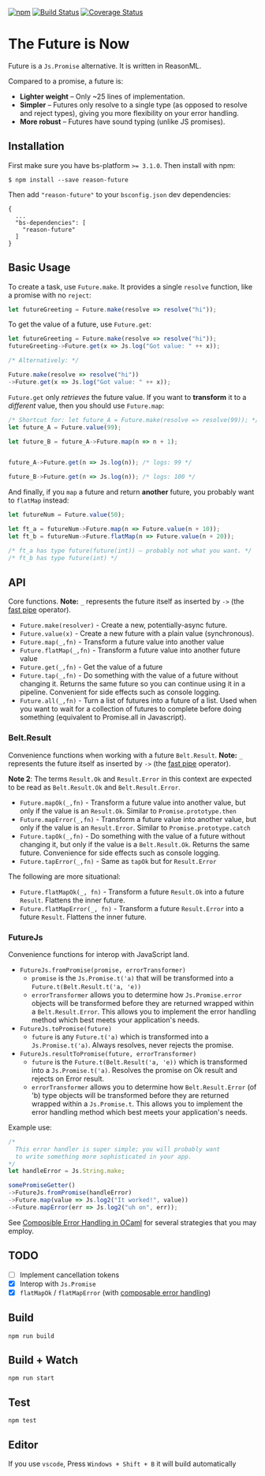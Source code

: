 [![npm](https://img.shields.io/npm/v/reason-future.svg)](https://www.npmjs.com/package/reason-future)
[![Build Status](https://travis-ci.org/RationalJS/future.svg?branch=master)](https://travis-ci.org/RationalJS/future)
[![Coverage Status](https://coveralls.io/repos/github/RationalJS/future/badge.svg?branch=test-coverage)](https://coveralls.io/github/RationalJS/future?branch=test-coverage)

# The Future is Now

Future is a `Js.Promise` alternative. It is written in ReasonML.

Compared to a promise, a future is:

- **Lighter weight** – Only ~25 lines of implementation.
- **Simpler** – Futures only resolve to a single type (as opposed to resolve and reject types), giving you more flexibility on your error handling.
- **More robust** – Futures have sound typing (unlike JS promises).

## Installation

First make sure you have bs-platform `>= 3.1.0`. Then install with npm:

```
$ npm install --save reason-future
```

Then add `"reason-future"` to your `bsconfig.json` dev dependencies:

```
{
  ...
  "bs-dependencies": [
    "reason-future"
  ]
}
```

## Basic Usage

To create a task, use `Future.make`. It provides a single `resolve` function, like a promise with no `reject`:

```js
let futureGreeting = Future.make(resolve => resolve("hi"));
```

To get the value of a future, use `Future.get`:

```js
let futureGreeting = Future.make(resolve => resolve("hi"));
futureGreeting->Future.get(x => Js.log("Got value: " ++ x));

/* Alternatively: */

Future.make(resolve => resolve("hi"))
->Future.get(x => Js.log("Got value: " ++ x));
```

`Future.get` only *retrieves* the future value. If you want to **transform** it to a *different* value, then you should use `Future.map`:

```js
/* Shortcut for: let future_A = Future.make(resolve => resolve(99)); */
let future_A = Future.value(99);

let future_B = future_A->Future.map(n => n + 1);


future_A->Future.get(n => Js.log(n)); /* logs: 99 */

future_B->Future.get(n => Js.log(n)); /* logs: 100 */
```

And finally, if you `map` a future and return **another** future, you probably want to `flatMap` instead:

```js
let futureNum = Future.value(50);

let ft_a = futureNum->Future.map(n => Future.value(n + 10));
let ft_b = futureNum->Future.flatMap(n => Future.value(n + 20));

/* ft_a has type future(future(int)) – probably not what you want. */
/* ft_b has type future(int) */
```

## API

Core functions. **Note:** `_` represents the future itself as inserted by `->` (the [fast pipe](https://bucklescript.github.io/docs/en/fast-pipe.html) operator).

- `Future.make(resolver)` - Create a new, potentially-async future.
- `Future.value(x)` - Create a new future with a plain value (synchronous).
- `Future.map(_,fn)` - Transform a future value into another value
- `Future.flatMap(_,fn)` - Transform a future value into another future value
- `Future.get(_,fn)` - Get the value of a future
- `Future.tap(_,fn)` - Do something with the value of a future without changing it. Returns the same future so you can continue using it in a pipeline. Convenient for side effects such as console logging.
- `Future.all(_,fn)` - Turn a list of futures into a future of a list.  Used when you want to wait for a collection of futures to complete before doing something (equivalent to Promise.all in Javascript).

### Belt.Result

Convenience functions when working with a future `Belt.Result`. **Note:** `_` represents the future itself as inserted by `->` (the [fast pipe](https://bucklescript.github.io/docs/en/fast-pipe.html) operator).

**Note 2**: The terms `Result.Ok` and `Result.Error` in this context are expected to be read as `Belt.Result.Ok` and `Belt.Result.Error`.

- `Future.mapOk(_,fn)` - Transform a future value into another value, but only if the value is an `Result.Ok`. Similar to `Promise.prototype.then`
- `Future.mapError(_,fn)` - Transform a future value into another value, but only if the value is an `Result.Error`. Similar to `Promise.prototype.catch`
- `Future.tapOk(_,fn)` - Do something with the value of a future without changing it, but only if the value is a `Belt.Result.Ok`. Returns the same future. Convenience for side effects such as console logging.
- `Future.tapError(_,fn)` - Same as `tapOk` but for `Result.Error`

The following are more situational:

- `Future.flatMapOk(_, fn)` - Transform a future `Result.Ok` into
a future `Result`. Flattens the inner future.
- `Future.flatMapError(_, fn)` - Transform a future `Result.Error` into
a future `Result`. Flattens the inner future.

### FutureJs

Convenience functions for interop with JavaScript land.

- `FutureJs.fromPromise(promise, errorTransformer)`
  - `promise` is the `Js.Promise.t('a)` that will be transformed into a
    `Future.t(Belt.Result.t('a, 'e))`
  - `errorTransformer` allows you to determine how `Js.Promise.error`
    objects will be transformed before they are returned wrapped within
    a `Belt.Result.Error`.  This allows you to implement the error handling
    method which best meets your application's needs.
- `FutureJs.toPromise(future)`
  - `future` is any `Future.t('a)` which is transformed into a
    `Js.Promise.t('a)`. Always resolves, never rejects the promise.
- `FutureJs.resultToPromise(future, errorTransformer)`
  - `future` is the `Future.t(Belt.Result('a, 'e))` which is transformed into a
    `Js.Promise.t('a)`. Resolves the promise on Ok result and rejects on Error result.
  - `errorTransformer` allows you to determine how `Belt.Result.Error` (of 'b) type
    objects will be transformed before they are returned wrapped within
    a `Js.Promise.t`.  This allows you to implement the error handling
    method which best meets your application's needs.

Example use:


```js
/*
  This error handler is super simple; you will probably want
  to write something more sophisticated in your app.
*/
let handleError = Js.String.make;

somePromiseGetter()
->FutureJs.fromPromise(handleError)
->Future.map(value => Js.log2("It worked!", value))
->Future.mapError(err => Js.log2("uh on", err));
```

See [Composible Error Handling in OCaml][error-handling] for several strategies that you may employ.

## TODO

- [ ] Implement cancellation tokens
- [x] Interop with `Js.Promise`
- [x] `flatMapOk` / `flatMapError` (with [composable error handling](http://keleshev.com/composable-error-handling-in-ocaml))

## Build

```
npm run build
```

## Build + Watch

```
npm run start
```

## Test

```
npm test
```

## Editor
If you use `vscode`, Press `Windows + Shift + B` it will build automatically

[error-handling]: http://keleshev.com/composable-error-handling-in-ocaml
